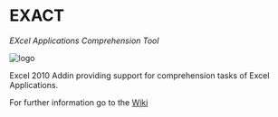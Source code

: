 # EXACT

*EXcel Applications Comprehension Tool*

![logo](https://github.com/reverse-unina/EXACT/blob/master/EXACTSetup/EXACTGuide/logo.png "logo")

Excel 2010 Addin providing support for comprehension tasks of Excel Applications.

For further information go to the [Wiki](https://github.com/reverse-unina/EXACT/wiki "Wiki")
